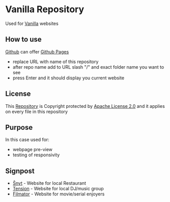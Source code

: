 # Vanilla Repository

<!-- 

Document created using [Markdown](https://www.markdownguide.org/getting-started/)
- learn basic functions: https://docs.github.com/en/github/writing-on-github/getting-started-with-writing-and-formatting-on-github/basic-writing-and-formatting-syntax
 
-->

Used for [Vanilla](https://stackoverflow.com/questions/20836115/what-does-vanilla-mean) websites

## How to use

[Github](https://github.com/) can offer [Github Pages](https://pages.github.com/)

- replace URL with name of this repository
- after repo name add to URL slash "/" and exact folder name you want to see
- press Enter and it should display you current website

## License

This [Repository](https://docs.github.com/en/get-started/quickstart/create-a-repo) is Copyright protected by [Apache License 2.0](https://www.apache.org/licenses/LICENSE-2.0) and it applies on every file in this repository

## Purpose

In this case used for:
- webpage pre-view
- testing of responsivity

## Signpost

- [Šnyt](https://filipmachala88.github.io/Snyt/) - Website for local Restaurant
- [Tension](https://filipmachala88.github.io/Tension/) - Website for local DJ/music group
- [Filmator](https://filipmachala88.github.io/Filmator/) - Website for movie/serial enjoyers


